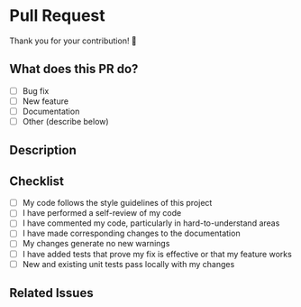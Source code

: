 # Pull Request

Thank you for your contribution! 🚀

## What does this PR do?
- [ ] Bug fix
- [ ] New feature
- [ ] Documentation
- [ ] Other (describe below)

## Description
<!-- Please describe your changes in detail. -->

## Checklist
- [ ] My code follows the style guidelines of this project
- [ ] I have performed a self-review of my code
- [ ] I have commented my code, particularly in hard-to-understand areas
- [ ] I have made corresponding changes to the documentation
- [ ] My changes generate no new warnings
- [ ] I have added tests that prove my fix is effective or that my feature works
- [ ] New and existing unit tests pass locally with my changes

## Related Issues
<!-- List any related issues or pull requests here. -->
